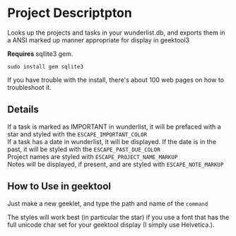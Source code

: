# Project Descriptpton  
Looks up the projects and tasks in your wunderlist.db, and exports them in a ANSI marked up manner appropriate for display in geektool3

**Requires** sqllite3 gem.

`sudo install gem sqlite3`

If you have trouble with the install, there's about 100 web pages on how to troubleshoot it.

## Details  
If a task is marked as IMPORTANT in wunderlist, it will be prefaced with a star and styled with the `ESCAPE_IMPORTANT_COLOR`  
If a task has a date in wunderlist, it will be displayed. If the date is in the past, it will be styled with the `ESCAPE_PAST_DUE_COLOR`  
Project names are styled with `ESCAPE_PROJECT_NAME_MARKUP`  
Notes will be displayed, if present, and are styled with `ESCAPE_NOTE_MARKUP`

## How to Use in geektool
Just make a new geeklet, and type the path and name of the `command`

The styles will work best (in particular the star) if you use a font that has the full unicode char set for your geektool display (I simply use Helvetica.). 